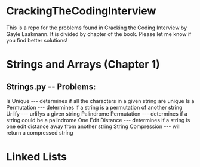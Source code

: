 # CrackingTheCodingInterview
This is a repo for the problems found in Cracking the Coding Interview by Gayle Laakmann. It is divided by chapter of the book. Please let me know if you find better solutions!

# Strings and Arrays (Chapter 1)
## Strings.py -- Problems: 
Is Unique --- determines if all the characters in a given string are unique
Is a Permutation --- determines if a string is a permutation of another string
Urlify --- urlifys a given string
Palindrome Permutation --- determines if a string could be a palindrome
One Edit Distance --- determines if a string is one edit distance away from another string
String Compression --- will return a compressed string

# Linked Lists
